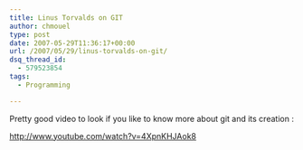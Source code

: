 ```yaml
---
title: Linus Torvalds on GIT
author: chmouel
type: post
date: 2007-05-29T11:36:17+00:00
url: /2007/05/29/linus-torvalds-on-git/
dsq_thread_id:
  - 579523854
tags:
  - Programming

---
```

Pretty good video to look if you like to know more about git and its creation :

<http://www.youtube.com/watch?v=4XpnKHJAok8>